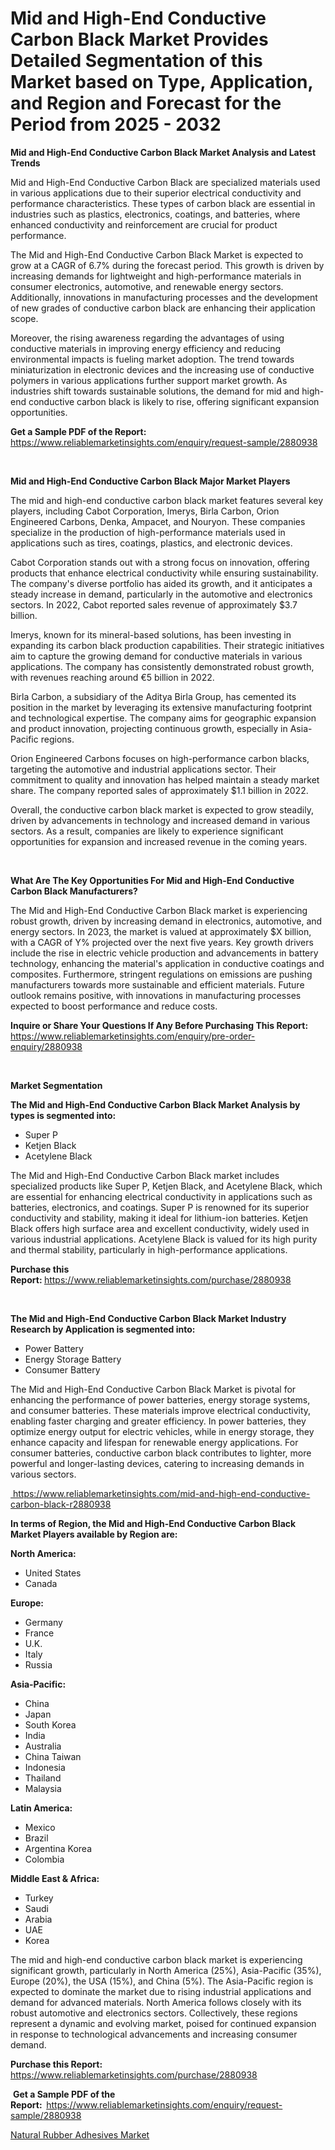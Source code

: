 <p><h1>Mid and High-End Conductive Carbon Black Market Provides Detailed Segmentation of this Market based on Type, Application, and Region and Forecast for the Period from 2025 - 2032</h1></p><p><strong>Mid and High-End Conductive Carbon Black Market Analysis and Latest Trends</strong></p>
<p><p>Mid and High-End Conductive Carbon Black are specialized materials used in various applications due to their superior electrical conductivity and performance characteristics. These types of carbon black are essential in industries such as plastics, electronics, coatings, and batteries, where enhanced conductivity and reinforcement are crucial for product performance. </p><p>The Mid and High-End Conductive Carbon Black Market is expected to grow at a CAGR of 6.7% during the forecast period. This growth is driven by increasing demands for lightweight and high-performance materials in consumer electronics, automotive, and renewable energy sectors. Additionally, innovations in manufacturing processes and the development of new grades of conductive carbon black are enhancing their application scope. </p><p>Moreover, the rising awareness regarding the advantages of using conductive materials in improving energy efficiency and reducing environmental impacts is fueling market adoption. The trend towards miniaturization in electronic devices and the increasing use of conductive polymers in various applications further support market growth. As industries shift towards sustainable solutions, the demand for mid and high-end conductive carbon black is likely to rise, offering significant expansion opportunities.</p></p>
<p><strong>Get a Sample PDF of the Report:&nbsp;</strong> <a href="https://www.reliablemarketinsights.com/enquiry/request-sample/2880938?utm_campaign=3261&utm_medium=2&utm_source=Github&utm_content=ia&utm_term=12032025&utm_id=mid-and-high-end-conductive-carbon-black">https://www.reliablemarketinsights.com/enquiry/request-sample/2880938</a></p>
<p>&nbsp;</p>
<p><strong>Mid and High-End Conductive Carbon Black Major Market Players</strong></p>
<p><p>The mid and high-end conductive carbon black market features several key players, including Cabot Corporation, Imerys, Birla Carbon, Orion Engineered Carbons, Denka, Ampacet, and Nouryon. These companies specialize in the production of high-performance materials used in applications such as tires, coatings, plastics, and electronic devices.</p><p>Cabot Corporation stands out with a strong focus on innovation, offering products that enhance electrical conductivity while ensuring sustainability. The company's diverse portfolio has aided its growth, and it anticipates a steady increase in demand, particularly in the automotive and electronics sectors. In 2022, Cabot reported sales revenue of approximately $3.7 billion.</p><p>Imerys, known for its mineral-based solutions, has been investing in expanding its carbon black production capabilities. Their strategic initiatives aim to capture the growing demand for conductive materials in various applications. The company has consistently demonstrated robust growth, with revenues reaching around €5 billion in 2022.</p><p>Birla Carbon, a subsidiary of the Aditya Birla Group, has cemented its position in the market by leveraging its extensive manufacturing footprint and technological expertise. The company aims for geographic expansion and product innovation, projecting continuous growth, especially in Asia-Pacific regions.</p><p>Orion Engineered Carbons focuses on high-performance carbon blacks, targeting the automotive and industrial applications sector. Their commitment to quality and innovation has helped maintain a steady market share. The company reported sales of approximately $1.1 billion in 2022.</p><p>Overall, the conductive carbon black market is expected to grow steadily, driven by advancements in technology and increased demand in various sectors. As a result, companies are likely to experience significant opportunities for expansion and increased revenue in the coming years.</p></p>
<p>&nbsp;</p>
<p><strong>What Are The Key Opportunities For Mid and High-End Conductive Carbon Black Manufacturers?</strong></p>
<p><p>The Mid and High-End Conductive Carbon Black market is experiencing robust growth, driven by increasing demand in electronics, automotive, and energy sectors. In 2023, the market is valued at approximately $X billion, with a CAGR of Y% projected over the next five years. Key growth drivers include the rise in electric vehicle production and advancements in battery technology, enhancing the material's application in conductive coatings and composites. Furthermore, stringent regulations on emissions are pushing manufacturers towards more sustainable and efficient materials. Future outlook remains positive, with innovations in manufacturing processes expected to boost performance and reduce costs.</p></p>
<p><strong>Inquire or Share Your Questions If Any Before Purchasing This Report:</strong> <a href="https://www.reliablemarketinsights.com/enquiry/pre-order-enquiry/2880938?utm_campaign=3261&utm_medium=2&utm_source=Github&utm_content=ia&utm_term=12032025&utm_id=mid-and-high-end-conductive-carbon-black">https://www.reliablemarketinsights.com/enquiry/pre-order-enquiry/2880938</a></p>
<p>&nbsp;</p>
<p><strong>Market Segmentation</strong></p>
<p><strong>The Mid and High-End Conductive Carbon Black Market Analysis by types is segmented into:</strong></p>
<p><ul><li>Super P</li><li>Ketjen Black</li><li>Acetylene Black</li></ul></p>
<p><p>The Mid and High-End Conductive Carbon Black market includes specialized products like Super P, Ketjen Black, and Acetylene Black, which are essential for enhancing electrical conductivity in applications such as batteries, electronics, and coatings. Super P is renowned for its superior conductivity and stability, making it ideal for lithium-ion batteries. Ketjen Black offers high surface area and excellent conductivity, widely used in various industrial applications. Acetylene Black is valued for its high purity and thermal stability, particularly in high-performance applications.</p></p>
<p><strong>Purchase this Report:&nbsp;</strong><a href="https://www.reliablemarketinsights.com/purchase/2880938?utm_campaign=3261&utm_medium=2&utm_source=Github&utm_content=ia&utm_term=12032025&utm_id=mid-and-high-end-conductive-carbon-black">https://www.reliablemarketinsights.com/purchase/2880938</a></p>
<p>&nbsp;</p>
<p><strong>The Mid and High-End Conductive Carbon Black Market Industry Research by Application is segmented into:</strong></p>
<p><ul><li>Power Battery</li><li>Energy Storage Battery</li><li>Consumer Battery</li></ul></p>
<p><p>The Mid and High-End Conductive Carbon Black Market is pivotal for enhancing the performance of power batteries, energy storage systems, and consumer batteries. These materials improve electrical conductivity, enabling faster charging and greater efficiency. In power batteries, they optimize energy output for electric vehicles, while in energy storage, they enhance capacity and lifespan for renewable energy applications. For consumer batteries, conductive carbon black contributes to lighter, more powerful and longer-lasting devices, catering to increasing demands in various sectors.</p></p>
<p><a href="https://www.reliablemarketinsights.com/mid-and-high-end-conductive-carbon-black-r2880938?utm_campaign=3261&utm_medium=2&utm_source=Github&utm_content=ia&utm_term=12032025&utm_id=mid-and-high-end-conductive-carbon-black">&nbsp;https://www.reliablemarketinsights.com/mid-and-high-end-conductive-carbon-black-r2880938</a></p>
<p><strong>In terms of Region, the Mid and High-End Conductive Carbon Black Market Players available by Region are:</strong></p>
<p>
    <p> <strong> North America: </strong>
        <ul>
            <li>United States</li>
            <li>Canada</li>
        </ul>
        </p> 
    <p> <strong> Europe: </strong>
        <ul>
            <li>Germany</li>
            <li>France</li>
            <li>U.K.</li>
            <li>Italy</li>
            <li>Russia</li>
        </ul>
        </p> 
    <p> <strong> Asia-Pacific: </strong>
        <ul>
            <li>China</li>
            <li>Japan</li>
            <li>South Korea</li>
            <li>India</li>
            <li>Australia</li>
            <li>China Taiwan</li>
            <li>Indonesia</li>
            <li>Thailand</li>
            <li>Malaysia</li>
        </ul>
        </p> 
    <p> <strong> Latin America: </strong>
        <ul>
            <li>Mexico</li>
            <li>Brazil</li>
            <li>Argentina Korea</li>
            <li>Colombia</li>
        </ul>
        </p> 
    <p> <strong> Middle East & Africa: </strong>
        <ul>
            <li>Turkey</li>
            <li>Saudi</li>
            <li>Arabia</li>
            <li>UAE</li>
            <li>Korea</li>
        </ul>
    </p>
    </p>
<p><p>The mid and high-end conductive carbon black market is experiencing significant growth, particularly in North America (25%), Asia-Pacific (35%), Europe (20%), the USA (15%), and China (5%). The Asia-Pacific region is expected to dominate the market due to rising industrial applications and demand for advanced materials. North America follows closely with its robust automotive and electronics sectors. Collectively, these regions represent a dynamic and evolving market, poised for continued expansion in response to technological advancements and increasing consumer demand.</p></p>
<p><strong>Purchase this Report: </strong><a href="https://www.reliablemarketinsights.com/purchase/2880938?utm_campaign=3261&utm_medium=2&utm_source=Github&utm_content=ia&utm_term=12032025&utm_id=mid-and-high-end-conductive-carbon-black">https://www.reliablemarketinsights.com/purchase/2880938</a></p>
<p>&nbsp;<strong>Get a Sample PDF of the Report:&nbsp;&nbsp;</strong><a href="https://www.reliablemarketinsights.com/enquiry/request-sample/2880938?utm_campaign=3261&utm_medium=2&utm_source=Github&utm_content=ia&utm_term=12032025&utm_id=mid-and-high-end-conductive-carbon-black">https://www.reliablemarketinsights.com/enquiry/request-sample/2880938</a></p>
<p><strong></strong></p>
<p><p><a href="https://github.com/tashipmhuiri/Market-Research-Report-List-1/blob/main/natural-rubber-adhesives-market.md?utm_campaign=3261&utm_medium=2&utm_source=Github&utm_content=ia&utm_term=12032025&utm_id=mid-and-high-end-conductive-carbon-black">Natural Rubber Adhesives Market</a></p></p>